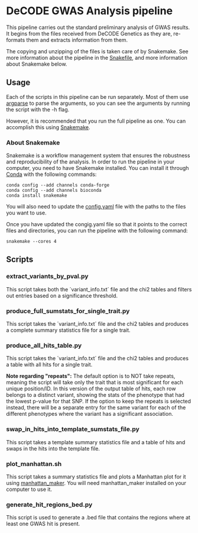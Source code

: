 # DeCODE GWAS Analysis pipeline
This pipeline carries out the standard preliminary analysis of GWAS results.
It begins from the files received from DeCODE Genetics as they are, re-formats them and extracts information from them.

The copying and unzipping of the files is taken care of by Snakemake. See more information about the pipeline in the
[Snakefile](Snakefile), and more information about Snakemake below.

## Usage
Each of the scripts in this pipeline can be run separately. Most of them use
[argparse](https://docs.python.org/3/library/argparse.html) to parse the arguments, so you can see the arguments by
running the script with the -h flag.

However, it is recommended that you run the full pipeline as one. You can accomplish this using
[Snakemake](https://snakemake.github.io/).

### About Snakemake
Snakemake is a workflow management system that ensures the robustness and reproducibility of the analysis.
In order to run the pipeline in your computer, you need to have Snakemake installed. You can install it through
[Conda](https://docs.conda.io/en/latest/) with the following commands:

    conda config --add channels conda-forge
    conda config --add channels bioconda
    conda install snakemake

You will also need to update the [config.yaml](config.yaml) file with the paths to the files you want to use.

Once you have updated the congig.yaml file so that it points to the correct files and directories, you can run the
pipeline with the following command:

    snakemake --cores 4

## Scripts
### **extract_variants_by_pval.py**
This script takes both the ´variant_info.txt´ file and the chi2 tables and filters out entries based on a significance
threshold.

### **produce_full_sumstats_for_single_trait.py**
This script takes the ´variant_info.txt´ file and the chi2 tables and produces a complete summary statistics file for a
single trait.

### **produce_all_hits_table.py**
This script takes the ´variant_info.txt´ file and the chi2 tables and produces a table with all hits for a single trait.

**Note regarding "repeats":** The default option is to NOT take repeats, meaning the script will take only the trait
that is most significant for each unique position/ID. In this version of the output table of hits, each row belongs to a
distinct variant, showing the stats of the phenotype that had the lowest p-value for that SNP. If the option to keep the
repeats is selected instead, there will be a separate entry for the same variant for each of the different phenotypes
where the variant has a significant association.  

### **swap_in_hits_into_template_sumstats_file.py**
This script takes a template summary statistics file and a table of hits and swaps in the hits into the template file.

### **plot_manhattan.sh**
This script takes a summary statistics file and plots a Manhattan plot for it using
[manhattan_maker](https://github.com/AnttonLA/manhattan_maker). You will need manhattan_maker installed on your
computer to use it.

### **generate_hit_regions_bed.py**
This script is used to generate a .bed file that contains the regions where at least one GWAS hit is present.
